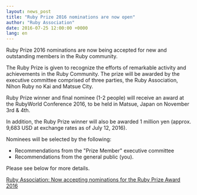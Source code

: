 ```yaml
---
layout: news_post
title: "Ruby Prize 2016 nominations are now open"
author: "Ruby Association"
date: 2016-07-25 12:00:00 +0000
lang: en
---
```


Ruby Prize 2016 nominations are now being accepted for new and outstanding
members in the Ruby community.

The Ruby Prize is given to recognize the efforts of remarkable activity and
achievements in the Ruby Community. The prize will be awarded by the executive
committee comprised of three parties, the Ruby Association, Nihon Ruby no Kai
and Matsue City.

Ruby Prize winner and final nominee (1-2 people) will receive an award at the
RubyWorld Conference 2016, to be held in Matsue, Japan on November 3rd & 4th.

In addition, the Ruby Prize winner will also be awarded 1 million yen
(approx. 9,683 USD at exchange rates as of July 12, 2016).

Nominees will be selected by the following:

* Recommendations from the "Prize Member" executive committee
* Recommendations from the general public (you).

Please see below for more details.

[Ruby Association: Now accepting nominations for the Ruby Prize Award 2016](http://www.ruby.or.jp/en/news/20160725.html)
